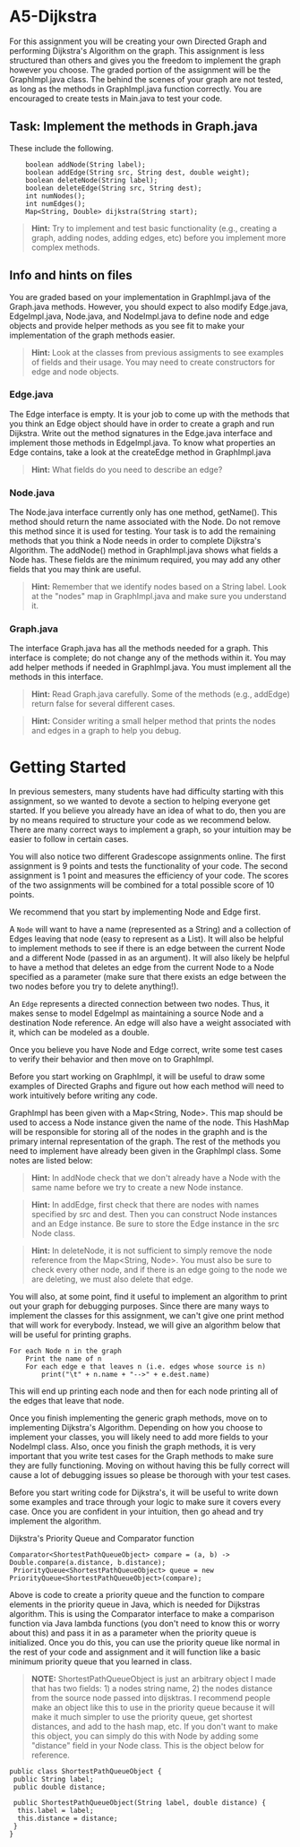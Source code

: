 # A5-Dijkstra

For this assignment you will be creating your own Directed Graph and performing Dijkstra's Algorithm
on the graph. This assignment is less structured than others and gives you the freedom to implement
the graph however you choose. The graded portion of the assignment will be the GraphImpl.java class. 
The behind the scenes of your graph are not tested, as long as the methods in GraphImpl.java function correctly.
You are encouraged to create tests in Main.java to test your code. 

## Task: Implement the methods in Graph.java
These include the following.
```
    boolean addNode(String label);
    boolean addEdge(String src, String dest, double weight);
    boolean deleteNode(String label);
    boolean deleteEdge(String src, String dest);
    int numNodes();
    int numEdges();
    Map<String, Double> dijkstra(String start);
```

> **Hint:** Try to implement and test basic functionality (e.g., creating a graph, adding nodes, adding edges, etc)
> before you implement more complex methods.
## Info and hints on files 

You are graded based on your implementation in GraphImpl.java of the Graph.java methods.  However, you 
should expect to also modify Edge.java, EdgeImpl.java, Node.java, and NodeImpl.java to define node and edge objects and 
provide helper methods as you see fit to make your implementation of the graph methods easier. 

> **Hint:** Look at the classes from previous assigments to see examples of fields and their usage.  You may need to create constructors
> for edge and node objects.   

### Edge.java

The Edge interface is empty. It is your job to come up with the methods that you think an Edge object
should have in order to create a graph and run Dijkstra. Write out the method signatures in
the Edge.java interface and implement those methods in EdgeImpl.java. 
To know what properties an Edge contains, take a look at the createEdge method in GraphImpl.java
 
 > **Hint:** What fields do you need to describe an edge?
 
### Node.java

The Node.java interface currently only has one method, getName(). This method should return the name
associated with the Node. Do not remove this method since it is used for testing. Your task is to
add the remaining methods that you think a Node needs in order to complete Dijkstra's Algorithm.
The addNode() method in GraphImpl.java shows what fields a Node has. These fields are the minimum
required, you may add any other fields that you may think are useful. 

> **Hint:** Remember that we identify nodes based on a String label.  Look at the "nodes" map in 
> GraphImpl.java and make sure you understand it.

### Graph.java

The interface Graph.java has all the methods needed for a graph. This interface is complete; do not 
change any of the methods within it. You may add helper methods if needed in GraphImpl.java. You 
must implement all the methods in this interface.  

> **Hint:** Read Graph.java carefully.  Some of the methods (e.g., addEdge) return false for several different cases.

> **Hint:** Consider writing a small helper method that prints the nodes and edges in a graph to help you debug.

# Getting Started
In previous semesters, many students have had difficulty starting with this assignment, so we wanted to devote a section to helping everyone get started. If you believe you already have an idea of what to do, then you are by no means required to structure your code as we recommend below. There are many correct ways to implement a graph, so your intuition may be easier to follow in certain cases.

You will also notice two different Gradescope assignments online. The first assignment is 9 points and tests the functionality of your code. The second assignment is 1 point and measures the efficiency of your code. The scores of the two assignments will be combined for a total possible score of 10 points.

We recommend that you start by implementing Node and Edge first.

A `Node` will want to have a name (represented as a String) and a collection of Edges leaving that node (easy to represent as a List<Edge>). It will also be helpful to implement methods to see if there is an edge between the current Node and a different Node (passed in as an argument). It will also likely be helpful to have a method that deletes an edge from the current Node to a Node specified as a parameter (make sure that there exists an edge between the two nodes before you try to delete anything!).

An `Edge` represents a directed connection between two nodes. Thus, it makes sense to model EdgeImpl as maintaining a source Node and a destination Node reference. An edge will also have a weight associated with it, which can be modeled as a double.

Once you believe you have Node and Edge correct, write some test cases to verify their behavior and then move on to GraphImpl.

Before you start working on GraphImpl, it will be useful to draw some examples of Directed Graphs and figure out how each method will need to work intuitively before writing any code.

GraphImpl has been given with a Map<String, Node>. This map should be used to access a Node instance given the name of the node. This HashMap will be responsible for storing all of the nodes in the graphh and is the primary internal representation of the graph. The rest of the methods you need to implement have already been given in the GraphImpl class. Some notes are listed below:
>**Hint:** In addNode check that we don't already have a Node with the same name before we try to create a new Node instance.

>**Hint:** In addEdge, first check that there are nodes with names specified by src and dest. Then you can construct Node instances and an Edge instance. Be sure to store the Edge instance in the src Node class.

>**Hint:** In deleteNode, it is not sufficient to simply remove the node reference from the Map<String, Node>. You must also be sure to check every other node, and if there is an edge going to the node we are deleting, we must also delete that edge.

You will also, at some point, find it useful to implement an algorithm to print out your graph for debugging purposes. Since there are many ways to implement the classes for this assignment, we can't give one print method that will work for everybody. Instead, we will give an algorithm below that will be useful for printing graphs.
```
For each Node n in the graph
    Print the name of n
    For each edge e that leaves n (i.e. edges whose source is n)
        print("\t" + n.name + "-->" + e.dest.name)
```
This will end up printing each node and then for each node printing all of the edges that leave that node.

Once you finish implementing the generic graph methods, move on to implementing Dijkstra's Algorithm. Depending on how you choose to implement your classes, you will likely need to add more fields to your NodeImpl class. Also, once you finish the graph methods, it is very important that you write test cases for the Graph methods to make sure they are fully functioning. Moving on without having this be fully correct will cause a lot of debugging issues so please be thorough with your test cases.

Before you start writing code for Dijkstra's, it will be useful to write down some examples and trace through your logic to make sure it covers every case. Once you are confident in your intuition, then go ahead and try implement the algorithm.

Dijkstra's Priority Queue and Comparator function
```
Comparator<ShortestPathQueueObject> compare = (a, b) -> Double.compare(a.distance, b.distance);
 PriorityQueue<ShortestPathQueueObject> queue = new PriorityQueue<ShortestPathQueueObject>(compare);
 ```
Above is code to create a priority queue and the function to compare elements in the priority queue in Java, which is needed for Dijkstras algorithm. This is using the Comparator interface to make a comparison function via Java lambda functions (you don't need to know this or worry about this) and pass it in as a parameter when the priority queue is initialized. Once you do this, you can use the priority queue like normal in the rest of your code and assignment and it will function like a basic minimum priority queue that you learned in class.

>**NOTE:** ShortestPathQueueObject is just an arbitrary object I made that has two fields: 1) a nodes string name, 2) the nodes distance from the source node passed into dijsktras. I recommend people make an object like this to use in the priority queue because it will make it much simpler to use the priority queue, get shortest distances, and add to the hash map, etc. If you don't want to make this object, you can simply do this with Node by adding some "distance" field in your Node class. This is the object below for reference. 
```
public class ShortestPathQueueObject {
 public String label;
 public double distance; 
 
 public ShortestPathQueueObject(String label, double distance) {
  this.label = label;
  this.distance = distance;
 }
}
```

